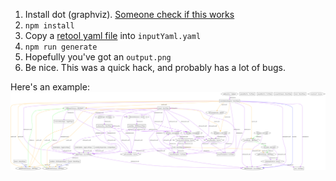 1. Install dot (graphviz). [Someone check if this works](https://brewinstall.org/Install-graphviz-on-Mac-with-Brew/)
2. `npm install`
3. Copy a [retool yaml file](https://github.com/narvar/narvar-retool/blob/master/Notifications/Preferences.yml) into `inputYaml.yaml`
4. `npm run generate`
5. Hopefully you've got an `output.png`
6. Be nice. This was a quick hack, and probably has a lot of bugs.

Here's an example:
![Alt text](/example.png)
